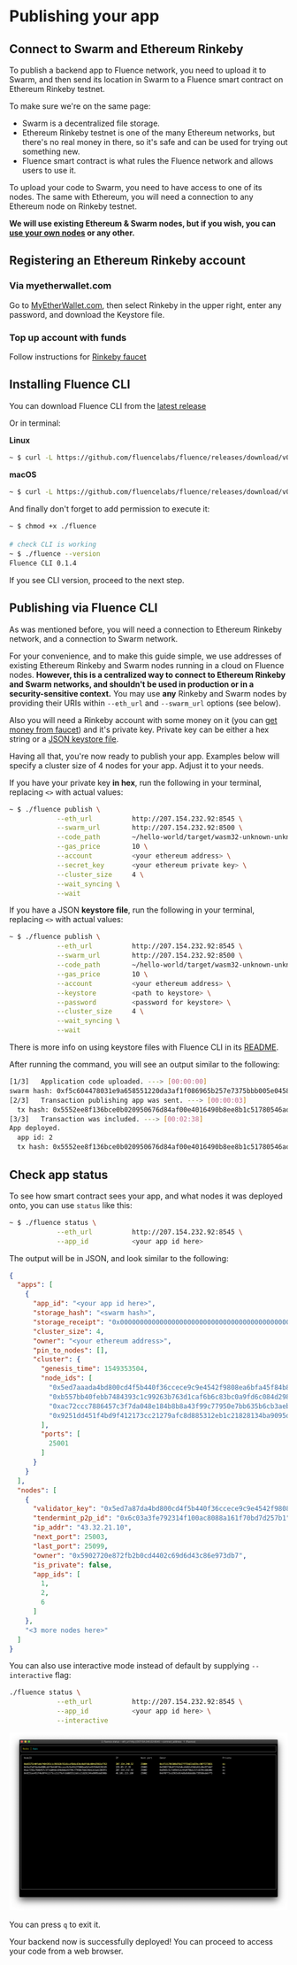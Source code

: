 # Publishing your app
## Connect to Swarm and Ethereum Rinkeby
To publish a backend app to Fluence network, you need to upload it to Swarm, and then send its location in Swarm to a Fluence smart contract on Ethereum Rinkeby testnet. 

To make sure we're on the same page:
- Swarm is a decentralized file storage. 
- Ethereum Rinkeby testnet is one of the many Ethereum networks, but there's no real money in there, so it's safe and can be used for trying out something new.
- Fluence smart contract is what rules the Fluence network and allows users to use it.

To upload your code to Swarm, you need to have access to one of its nodes. The same with Ethereum, you will need a connection to any Ethereum node on Rinkeby testnet.

**We will use existing Ethereum & Swarm nodes, but if you wish, you can [use your own nodes](../roles/miner.md) or any other.**

## Registering an Ethereum Rinkeby account
### Via myetherwallet.com
Go to [MyEtherWallet.com](https://vintage.myetherwallet.com/), then select Rinkeby in the upper right, enter any password, and download the Keystore file.

### Top up account with funds
Follow instructions for [Rinkeby faucet](https://faucet.rinkeby.io/)

## Installing Fluence CLI
You can download Fluence CLI from the [latest release](https://github.com/fluencelabs/fluence/releases/)

Or in terminal:

**Linux**
```bash
~ $ curl -L https://github.com/fluencelabs/fluence/releases/download/v0.1.4/fluence-cli-0.1.4-linux-x64 -o fluence
```

**macOS**
```bash
~ $ curl -L https://github.com/fluencelabs/fluence/releases/download/v0.1.4/fluence-cli-0.1.4-mac-x64 -o fluence

```

And finally don't forget to add permission to execute it:
```bash
~ $ chmod +x ./fluence

# check CLI is working
~ $ ./fluence --version
Fluence CLI 0.1.4
```

If you see CLI version, proceed to the next step.

## Publishing via Fluence CLI
As was mentioned before, you will need a connection to Ethereum Rinkeby network, and a connection to Swarm network. 

For your convenience, and to make this guide simple, we use addresses of existing Ethereum Rinkeby and Swarm nodes running in a cloud on Fluence nodes. **However, this is a centralized way to connect to Ethereum Rinkeby and Swarm networks, and shouldn't be used in production or in a security-sensitive context.** You may use **any** Rinkeby and Swarm nodes by providing their URIs within `--eth_url` and `--swarm_url` options (see below).

Also you will need a Rinkeby account with some money on it (you can [get money from faucet](https://faucet.rinkeby.io/)) and it's private key. Private key can be either a hex string or a [JSON keystore file](../cli/README.md#keystore-json-file).

Having all that, you're now ready to publish your app. Examples below will specify a cluster size of 4 nodes for your app. Adjust it to your needs.

If you have your private key **in hex**, run the following in your terminal, replacing `<>` with actual values:
```bash
~ $ ./fluence publish \
            --eth_url          http://207.154.232.92:8545 \
            --swarm_url        http://207.154.232.92:8500 \
            --code_path        ~/hello-world/target/wasm32-unknown-unknown/release/hello_world.wasm \
            --gas_price        10 \
            --account          <your ethereum address> \
            --secret_key       <your ethereum private key> \
            --cluster_size     4 \
            --wait_syncing \
            --wait
```

If you have a JSON **keystore file**, run the following in your terminal, replacing `<>` with actual values:

```bash
~ $ ./fluence publish \
            --eth_url          http://207.154.232.92:8545 \
            --swarm_url        http://207.154.232.92:8500 \
            --code_path        ~/hello-world/target/wasm32-unknown-unknown/release/hello_world.wasm \
            --gas_price        10 \
            --account          <your ethereum address> \
            --keystore         <path to keystore> \
            --password         <password for keystore> \
            --cluster_size     4 \
            --wait_syncing \
            --wait
```
There is more info on using keystore files with Fluence CLI in its [README](../cli/README.md#keystore-json-file).


After running the command, you will see an output similar to the following:
```bash
[1/3]   Application code uploaded. ---> [00:00:00]
swarm hash: 0xf5c604478031e9a658551220da3af1f086965b257e7375bbb005e0458c805874
[2/3]   Transaction publishing app was sent. ---> [00:00:03]
  tx hash: 0x5552ee8f136bce0b020950676d84af00e4016490b8ee8b1c51780546ad6016b7
[3/3]   Transaction was included. ---> [00:02:38]
App deployed.
  app id: 2
  tx hash: 0x5552ee8f136bce0b020950676d84af00e4016490b8ee8b1c51780546ad6016b7
```


## Check app status
To see how smart contract sees your app, and what nodes it was deployed onto, you can use `status` like this:
```bash
~ $ ./fluence status \
            --eth_url          http://207.154.232.92:8545 \
            --app_id           <your app id here>
```

The output will be in JSON, and look similar to the following:
```json
{
  "apps": [
    {
      "app_id": "<your app id here>",
      "storage_hash": "<swarm hash>",
      "storage_receipt": "0x0000000000000000000000000000000000000000000000000000000000000000",
      "cluster_size": 4,
      "owner": "<your ethereum address>",
      "pin_to_nodes": [],
      "cluster": {
        "genesis_time": 1549353504,
        "node_ids": [
          "0x5ed7aaada4bd800cd4f5b440f36ccece9c9e4542f9808ea6bfa45f84b8198185",
          "0xb557bb40febb7484393c1c99263b763d1caf6b6c83bc0a9fd6c084d2982af763",
          "0xac72ccc7886457c3f7da048e184b8b8a43f99c77950e7bb635b6cb3aeb3869fe",
          "0x9251dd451f4bd9f412173cc21279afc8d885312eb1c21828134ba9095da8306b",
        ],
        "ports": [
          25001
        ]
      }
    }
  ],
  "nodes": [
    {
      "validator_key": "0x5ed7a87da4bd800cd4f5b440f36ccece9c9e4542f9808ea6bfa45f84b8198185",
      "tendermint_p2p_id": "0x6c03a3fe792314f100ac8088a161f70bd7d257b1",
      "ip_addr": "43.32.21.10",
      "next_port": 25003,
      "last_port": 25099,
      "owner": "0x5902720e872fb2b0cd4402c69d6d43c86e973db7",
      "is_private": false,
      "app_ids": [
        1,
        2,
        6
      ]
    },
    "<3 more nodes here>"
  ]
}
```

You can also use interactive mode instead of default by supplying `--interactive` flag:
```bash
./fluence status \
            --eth_url          http://207.154.232.92:8545 \
            --app_id           <your app id here> \
            --interactive
```

<div style="text-align:center">
<img src="../images/interactive.png" width="776px"/>
<br>
</div>

You can press `q` to exit it.

Your backend now is successfully deployed! You can proceed to access your code from a web browser.
